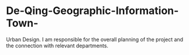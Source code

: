 # De-Qing-Geographic-Information-Town-
Urban Design. I am responsible for the overall planning of the project and the connection with relevant departments.
